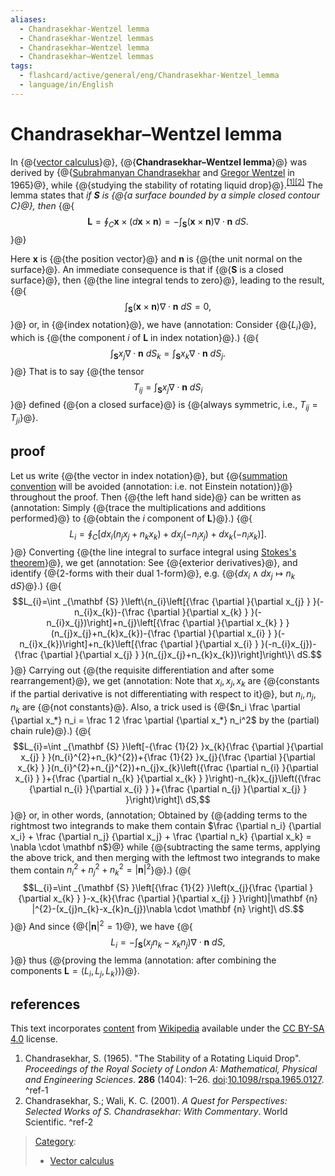 ```yaml
---
aliases:
  - Chandrasekhar-Wentzel lemma
  - Chandrasekhar-Wentzel lemmas
  - Chandrasekhar–Wentzel lemma
  - Chandrasekhar–Wentzel lemmas
tags:
  - flashcard/active/general/eng/Chandrasekhar-Wentzel_lemma
  - language/in/English
---
```


# Chandrasekhar–Wentzel lemma

In {@{[vector calculus](vector%20calculus.md)}@}, {@{__Chandrasekhar–Wentzel lemma__}@} was derived by {@{[Subrahmanyan Chandrasekhar](Subrahmanyan%20Chandrasekhar.md) and [Gregor Wentzel](Gregor%20Wentzel.md) in 1965}@}, while {@{studying the stability of rotating liquid drop}@}.<sup>[\[1\]](#^ref-1)</sup><sup>[\[2\]](#^ref-2)</sup> The lemma states that _if $\mathbf {S}$ is {@{a surface bounded by a simple closed contour $C$}@}, then_ {@{$$\mathbf {L} =\oint _{C}\mathbf {x} \times (d\mathbf {x} \times \mathbf {n} )=-\int _{\mathbf {S} }(\mathbf {x} \times \mathbf {n} )\nabla \cdot \mathbf {n} \ dS.$$}@} <!--SR:!2025-09-20,57,310!2025-09-05,42,290!2025-09-19,56,310!2025-09-27,63,310!2025-09-09,44,290!2025-08-27,13,230-->

Here $\mathbf {x}$ is {@{the position vector}@} and $\mathbf {n}$ is {@{the unit normal on the surface}@}. An immediate consequence is that if {@{$\mathbf {S}$ is a closed surface}@}, then {@{the line integral tends to zero}@}, leading to the result, {@{$$\int _{\mathbf {S} }(\mathbf {x} \times \mathbf {n} )\nabla \cdot \mathbf {n} \ dS=0,$$}@} or, in {@{index notation}@}, we have \(annotation: Consider {@{$L_i$}@}, which is {@{the component $i$ of $\mathbf L$ in index notation}@}.\) {@{$$\int _{\mathbf {S} }x_{j}\nabla \cdot \mathbf {n} \ dS_{k}=\int _{\mathbf {S} }x_{k}\nabla \cdot \mathbf {n} \ dS_{j}.$$}@} That is to say {@{the tensor $$T_{ij}=\int _{\mathbf {S} }x_{j}\nabla \cdot \mathbf {n} \ dS_{i}$$}@} defined {@{on a closed surface}@} is {@{always symmetric, i.e., $T_{ij}=T_{ji}$}@}. <!--SR:!2025-09-27,63,310!2025-09-17,54,310!2025-09-20,57,310!2025-09-27,63,310!2025-10-02,67,310!2025-09-18,55,310!2025-09-27,63,310!2025-09-17,54,310!2025-09-06,42,290!2025-09-04,41,290!2025-09-17,54,310!2025-09-27,63,310-->

## proof

Let us write {@{the vector in index notation}@}, but {@{[summation convention](Einstein%20notation.md) will be avoided \(annotation: i.e. not Einstein notation\)}@} throughout the proof. Then {@{the left hand side}@} can be written as \(annotation: Simply {@{trace the multiplications and additions performed}@} to {@{obtain the $i$ component of $\mathbf L$}@}.\) {@{$$L_{i}=\oint _{C}[dx_{i}(n_{j}x_{j}+n_{k}x_{k})+dx_{j}(-n_{i}x_{j})+dx_{k}(-n_{i}x_{k})].$$}@} Converting {@{the line integral to surface integral using [Stokes's theorem](Stokes's%20theorem.md)}@}, we get \(annotation: See {@{exterior derivatives}@}, and identify {@{2-forms with their dual 1-form}@}, e.g. {@{$dx_i \wedge dx_j \mapsto n_k \, \mathrm dS$}@}.\) {@{$$L_{i}=\int _{\mathbf {S} }\left\{n_{i}\left[{\frac {\partial }{\partial x_{j} } }(-n_{i}x_{k})-{\frac {\partial }{\partial x_{k} } }(-n_{i}x_{j})\right]+n_{j}\left[{\frac {\partial }{\partial x_{k} } }(n_{j}x_{j}+n_{k}x_{k})-{\frac {\partial }{\partial x_{i} } }(-n_{i}x_{k})\right]+n_{k}\left[{\frac {\partial }{\partial x_{i} } }(-n_{i}x_{j})-{\frac {\partial }{\partial x_{j} } }(n_{j}x_{j}+n_{k}x_{k})\right]\right\}\ dS.$$}@} Carrying out {@{the requisite differentiation and after some rearrangement}@}, we get \(annotation: Note that $x_i, x_j, x_k$ are {@{constants if the partial derivative is not differentiating with respect to it}@}, but $n_i, n_j, n_k$ are {@{not constants}@}. Also, a trick used is {@{$n_i \frac \partial {\partial x_*} n_i = \frac 1 2 \frac \partial {\partial x_*} n_i^2$ by the \(partial\) chain rule}@}.\) {@{$$L_{i}=\int _{\mathbf {S} }\left[-{\frac {1}{2} }x_{k}{\frac {\partial }{\partial x_{j} } }(n_{i}^{2}+n_{k}^{2})+{\frac {1}{2} }x_{j}{\frac {\partial }{\partial x_{k} } }(n_{i}^{2}+n_{j}^{2})+n_{j}x_{k}\left({\frac {\partial n_{i} }{\partial x_{i} } }+{\frac {\partial n_{k} }{\partial x_{k} } }\right)-n_{k}x_{j}\left({\frac {\partial n_{i} }{\partial x_{i} } }+{\frac {\partial n_{j} }{\partial x_{j} } }\right)\right]\ dS,$$}@} or, in other words, \(annotation; Obtained by {@{adding terms to the rightmost two integrands to make them contain $\frac {\partial n_i} {\partial x_i} + \frac {\partial n_j} {\partial x_j} + \frac {\partial n_k} {\partial x_k} = \nabla \cdot \mathbf n$}@} while {@{subtracting the same terms, applying the above trick, and then merging with the leftmost two integrands to make them contain $n_i^2 + n_j^2 + n_k^2 = \lvert \mathbf n \rvert^2$}@}.\) {@{$$L_{i}=\int _{\mathbf {S} }\left[{\frac {1}{2} }\left(x_{j}{\frac {\partial }{\partial x_{k} } }-x_{k}{\frac {\partial }{\partial x_{j} } }\right)|\mathbf {n} |^{2}-(x_{j}n_{k}-x_{k}n_{j})\nabla \cdot \mathbf {n} \right]\ dS.$$}@} And since {@{$|\mathbf {n} |^{2}=1$}@}, we have {@{$$L_{i}=-\int _{\mathbf {S} }(x_{j}n_{k}-x_{k}n_{j})\nabla \cdot \mathbf {n} \ dS,$$}@} thus {@{proving the lemma \(annotation: after combining the components $\mathbf L = \langle L_i, L_j, L_k \rangle$\)}@}. <!--SR:!2025-09-27,63,310!2025-10-02,67,310!2025-09-27,63,310!2025-09-17,54,310!2025-09-27,63,310!2025-08-24,32,270!2025-10-02,67,310!2025-09-17,54,310!2025-09-27,63,310!2025-09-27,63,310!2025-09-06,42,290!2025-09-21,58,310!2025-09-17,54,310!2025-09-17,54,310!2025-09-18,55,310!2025-10-02,67,310!2025-09-27,63,310!2025-10-02,67,310!2025-09-06,42,290!2025-10-02,67,310!2025-09-06,42,290!2025-09-27,63,310-->

## references

This text incorporates [content](https://en.wikipedia.org/wiki/Chandrasekhar–Wentzel_lemma) from [Wikipedia](Wikipedia.md) available under the [CC BY-SA 4.0](https://creativecommons.org/licenses/by-sa/4.0/) license.

1. <a id="CITEREFChandrasekhar1965"></a> Chandrasekhar, S. \(1965\). "The Stability of a Rotating Liquid Drop". _Proceedings of the Royal Society of London A: Mathematical, Physical and Engineering Sciences_. __286__ \(1404\): 1–26. [doi](doi%20(identifier).md):[10.1098/rspa.1965.0127](https://doi.org/10.1098%2Frspa.1965.0127). <a id="^ref-1"></a>^ref-1
2. <a id="CITEREFChandrasekharWali2001"></a> Chandrasekhar, S.; Wali, K. C. \(2001\). _A Quest for Perspectives: Selected Works of S. Chandrasekhar: With Commentary_. World Scientific. <a id="^ref-2"></a>^ref-2

> [Category](https://en.wikipedia.org/wiki/Help:Category):
>
> - [Vector calculus](https://en.wikipedia.org/wiki/Category:Vector%20calculus)
